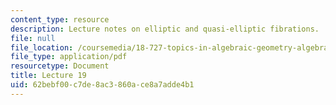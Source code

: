 ```yaml
---
content_type: resource
description: Lecture notes on elliptic and quasi-elliptic fibrations.
file: null
file_location: /coursemedia/18-727-topics-in-algebraic-geometry-algebraic-surfaces-spring-2008/62bebf00c7de8ac3860ace8a7adde4b1_lect19.pdf
file_type: application/pdf
resourcetype: Document
title: Lecture 19
uid: 62bebf00-c7de-8ac3-860a-ce8a7adde4b1
---
```

